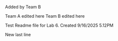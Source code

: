 Added by Team B

Team A edited here
Team B edited here

Test Readme file for Lab 6.
Created 9/16/2025 5.12PM

New last line

